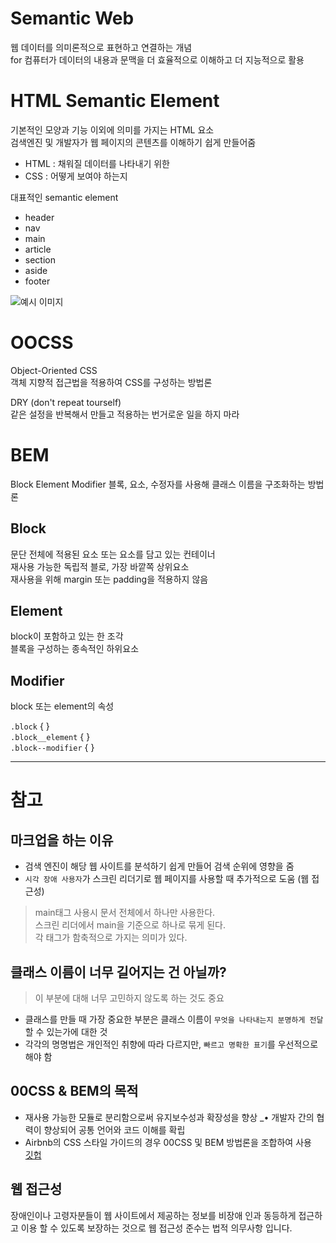 # Semantic Web

웹 데이터를 의미론적으로 표현하고 연결하는 개념\
for 컴퓨터가 데이터의 내용과 문맥을 더 효율적으로 이해하고 더 지능적으로 활용

# HTML Semantic Element

기본적인 모양과 기능 이외에 의미를 가지는 HTML 요소\
검색엔진 및 개발자가 웹 페이지의 콘텐츠를 이해하기 쉽게 만들어줌

- HTML : 채워질 데이터를 나타내기 위한
- CSS : 어떻게 보여야 하는지

대표적인 semantic element

- header
- nav
- main
- article
- section
- aside
- footer

![예시 이미지](/week10/03.02/%EB%A7%88%ED%81%AC%EC%97%85%20%EC%98%88%EC%A7%80.png)

# OOCSS

Object-Oriented CSS\
객체 지향적 접근법을 적용하여 CSS를 구성하는 방법론

DRY (don't repeat tourself)\
같은 설정을 반복해서 만들고 적용하는 번거로운 일을 하지 마라

# BEM

Block Element Modifier
블록, 요소, 수정자를 사용해 클래스 이름을 구조화하는 방법론

## Block

문단 전체에 적용된 요소 또는 요소를 담고 있는 컨테이너\
재사용 가능한 독립적 블로, 가장 바깥쪽 상위요소\
재사용을 위해 margin 또는 padding을 적용하지 않음

## Element

block이 포함하고 있는 한 조각\
블록을 구성하는 종속적인 하위요소

## Modifier

block 또는 element의 속성

`.block` { }\
 `.block__element` { }\
 `.block--modifier` { }

---

# 참고

## 마크업을 하는 이유

- 검색 엔진이 해당 웹 사이트를 분석하기 쉽게 만들어 검색 순위에 영향을 줌
- `시각 장애 사용자`가 스크린 리더기로 웹 페이지를 사용할 때 추가적으로 도움 (웹 접근성)

> main태그 사용시 문서 전체에서 하나만 사용한다.\
> 스크린 리더에서 main을 기준으로 하나로 묶게 된다.\
> 각 태그가 함축적으로 가지는 의미가 있다.

## 클래스 이름이 너무 길어지는 건 아닐까?

> 이 부분에 대해 너무 고민하지 않도록 하는 것도 중요

- 클래스를 만들 때 가장 중요한 부분은 클래스 이름이 `무엇을 나타내는지 분명하게 전달`할 수 있는가에 대한 것
- 각각의 명명법은 개인적인 취향에 따라 다르지만, `빠르고 명확한 표기`를 우선적으로 해야 함

## 00CSS & BEM의 목적

- 재사용 가능한 모듈로 분리함으로써 유지보수성과 확장성을 향상 \_• 개발자 간의 협력이 향상되어 공통 언어와 코드 이해를 확립
- Airbnb의 CSS 스타일 가이드의 경우 00CSS 및 BEM 방법론을 조합하여 사용\
  [깃헙](https://github.com/airbnb/css-oocss-and-bem)

## 웹 접근성

장애인이나 고령자분들이 웹 사이트에서 제공하는 정보를 비장애 인과 동등하게 접근하고 이용 할 수 있도록 보장하는 것으로 웹 접근성 준수는 법적 의무사항 입니다.
